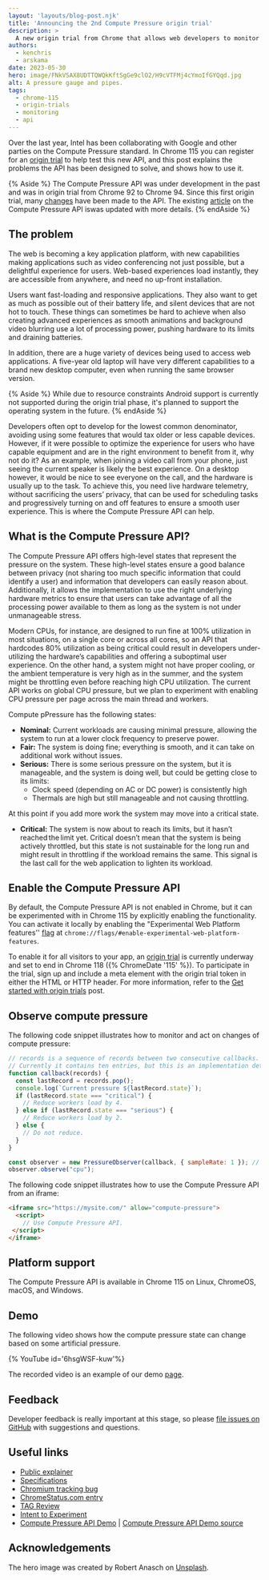```yaml
---
layout: 'layouts/blog-post.njk'
title: 'Announcing the 2nd Compute Pressure origin trial'
description: >
  A new origin trial from Chrome that allows web developers to monitor compute pressure.
authors:
  - kenchris
  - arskama
date: 2023-05-30
hero: image/FNkVSAX8UDTTQWQkKftSgGe9clO2/H9cVTFMj4cYmoIfGYQqd.jpg
alt: A pressure gauge and pipes.
tags:
  - chrome-115
  - origin-trials
  - monitoring
  - api
---
```


Over the last year, Intel has been collaborating with Google and other parties on the Compute Pressure standard. In Chrome 115 you can register for an [origin trial](/origintrials/#/view_trial/1196831600973709313) to help test this new API, and this post explains the problems the API has been designed to solve, and shows how to use it.

{% Aside %}
The Compute Pressure API was under development in the past and was in origin trial from Chrome&nbsp;92 to Chrome&nbsp;94. Since this first origin trial, many [changes] have been made to the API. The existing [article](/docs/web-platform/compute-pressure/) on the Compute Pressure API iswas updated with more details.
{% endAside %}

## The problem

The web is becoming a key application platform, with new capabilities making applications such as video conferencing not just possible, but a delightful experience for users. Web-based experiences load instantly, they are accessible from anywhere, and need no up-front installation.

Users want fast-loading and responsive applications. They also want to get as much as possible out of their battery life, and silent devices that are not hot to touch. These things can sometimes be hard to achieve when also creating advanced experiences as smooth animations and background video blurring use a lot of processing power, pushing hardware to its limits and draining batteries.

In addition, there are a huge variety of devices being used to access web applications. A five-year old laptop will have very different capabilities to a brand new desktop computer, even when running the same browser version.

{% Aside %}
While due to resource constraints Android support is currently not supported during the origin trial phase, it's planned to support the operating system in the future.
{% endAside %}

Developers often opt to develop for the lowest common denominator, avoiding using some features that would tax older or less capable devices. However, if it were possible to optimize the experience for users who have capable equipment and are in the right environment to benefit from it, why not do it? As an example, when joining a video call from your phone, just seeing the current speaker is likely the best experience. On a desktop however, it would be nice to see everyone on the call, and the hardware is usually up to the task. To achieve this, you need live hardware telemetry, without sacrificing the users’ privacy, that can be used for scheduling tasks and progressively turning on and off features to ensure a smooth user experience. This is where the Compute Pressure API can help.


 
## What is the Compute Pressure API?

The Compute Pressure API offers high-level states that represent the pressure on the system. These high-level states ensure a good balance between privacy (not sharing too much specific information that could identify a user) and information that developers can easily reason about. Additionally, it allows the implementation to use the right underlying hardware metrics to ensure that users can take advantage of all the processing power available to them as long as the system is not under unmanageable stress. 

Modern CPUs, for instance, are designed to run fine at 100% utilization in most situations, on a single core or across all cores, so an API that hardcodes 80% utilization as being critical could result in developers under-utilizing the hardware’s capabilities and offering a suboptimal user experience. On the other hand, a system might not have proper cooling, or the ambient temperature is very high as in the summer, and the system might be throttling even before reaching high CPU utilization. The current API works on global CPU pressure, but we plan to experiment with enabling CPU pressure per page across the main thread and workers.

Compute pPressure has the following states: 

 - **Nominal:** Current workloads are causing minimal pressure, allowing the system to run at a lower clock frequency to preserve power. 
 - **Fair:** The system is doing fine; everything is smooth, and it can take on additional work without issues. 
 - **Serious:** There is some serious pressure on the system, but it is manageable, and the system is doing well, but could be getting close to its limits: 
   - Clock speed (depending on AC or DC power) is consistently high 
   - Thermals are high but still manageable and not causing throttling.

At this point if you add more work the system may move into a critical state. 

 - **Critical:** The system is now about to reach its limits, but it hasn’t reached the limit yet. Critical doesn’t mean that the system is being actively throttled, but this state is not sustainable for the long run and might result in throttling if the workload remains the same. This signal is the last call for the web application to lighten its workload. 

## Enable the Compute Pressure API

By default, the Compute Pressure API is not enabled in Chrome, but it can be experimented with in Chrome&nbsp;115 by explicitly enabling the functionality. You can activate it locally by enabling the "Experimental Web Platform features'' [flag](/docs/web-platform/chrome-flags/#chromeflags) at `chrome://flags/#enable-experimental-web-platform-features`.

To enable it for all visitors to your app, an [origin trial](/origintrials/#/view_trial/1196831600973709313) is currently underway and set to end in Chrome&nbsp;118 ({% ChromeDate '115' %}).  To participate in the trial, sign up and include a meta element with the origin trial token in either the HTML or HTTP header. For more information, refer to the [Get started with origin trials](/docs/web-platform/origin-trials/) post.

## Observe compute pressure

The following code snippet illustrates how to monitor and act on changes of compute pressure:

```js
// records is a sequence of records between two consecutive callbacks.
// Currently it contains ten entries, but this is an implementation detail.
function callback(records) {
  const lastRecord = records.pop();
  console.log(`Current pressure ${lastRecord.state}`);
  if (lastRecord.state === "critical") {
    // Reduce workers load by 4.
  } else if (lastRecord.state === "serious") {
    // Reduce workers load by 2.
  } else {
    // Do not reduce.
  }
}

const observer = new PressureObserver(callback, { sampleRate: 1 }); // in Hz
observer.observe("cpu");
```

The following code snippet illustrates how to use the Compute Pressure API from an iframe:

```html
<iframe src="https://mysite.com/" allow="compute-pressure">
  <script>
    // Use Compute Pressure API.
 </script>
</iframe>
```

## Platform support

The Compute Pressure API is available in Chrome&nbsp;115 on Linux, ChromeOS, macOS, and Windows.

## Demo

The following video shows how the compute pressure state can change based on some artificial pressure.

{% YouTube id='6hsgWSF-kuw'%}

The recorded video is an example of our demo [page](https://w3c.github.io/compute-pressure/demo/).


## Feedback

Developer feedback is really important at this stage, so please [file issues on GitHub](https://github.com/w3c/compute-pressure/issues/) with suggestions and questions.

## Useful links

- [Public explainer][explainer]
- [Specifications][specs]
- [Chromium tracking bug][cr-bug]
- [ChromeStatus.com entry][cr-status]
- [TAG Review](https://github.com/w3ctag/design-reviews/issues/795)
- [Intent to Experiment][i2e]
- [Compute Pressure API Demo][demo] | [Compute Pressure API Demo source][demo-source]

[specs]: https://w3c.github.io/compute-pressure/
[demo]:  https://w3c.github.io/compute-pressure/demo/
[demo-source]: https://github.com/w3c/compute-pressure/tree/main/demo
[explainer]: https://github.com/w3c/compute-pressure#readme
[cr-bug]: https://bugs.chromium.org/p/chromium/issues/detail?id=1067627
[cr-status]: https://chromestatus.com/feature/5597608644968448
[i2e]: https://groups.google.com/a/chromium.org/g/blink-dev/c/QfJ4pngu3gc
[changes]: https://github.com/w3c/compute-pressure/blob/main/CHANGES.md
[article]: https://developer.chrome.com/docs/web-platform/compute-pressure/

## Acknowledgements
The hero image was created by Robert Anasch on [Unsplash](https://unsplash.com/photos/-C7IKRBZHrg).

